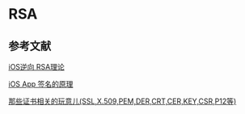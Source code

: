 # RSA

## 参考文献

[iOS逆向 RSA理论](https://juejin.cn/post/6844903989666906125)

[iOS App 签名的原理](http://blog.cnbang.net/tech/3386/)

[那些证书相关的玩意儿(SSL,X.509,PEM,DER,CRT,CER,KEY,CSR,P12等)](https://www.cnblogs.com/guogangj/p/4118605.html)

